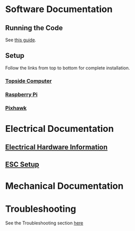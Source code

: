 # Software Documentation
## Running the Code
See [this guide](https://github.com/chachmu/SwimmingSwarm/blob/master/Documentation/Software/VizierWifiController.md#running-the-code).

## Setup
Follow the links from top to bottom for complete installation.
### [Topside Computer](https://github.com/chachmu/SwimmingSwarm/blob/master/Documentation/Software/TopsideComputer.md)
### [Raspberry Pi](https://github.com/chachmu/SwimmingSwarm/blob/master/Documentation/Software/RaspberryPi.md)
### [Pixhawk](https://github.com/chachmu/SwimmingSwarm/blob/master/Documentation/Software/Pixhawk.md)


# Electrical Documentation
## [Electrical Hardware Information](https://github.com/chachmu/SwimmingSwarm/blob/master/Documentation/Electrical/ElectricalHardware.md)
## [ESC Setup](https://github.com/chachmu/SwimmingSwarm/Documentation/Electrical/ESCs.md)

# Mechanical Documentation 


# Troubleshooting
See the Troubleshooting section [here](https://github.com/chachmu/SwimmingSwarm/blob/master/Documentation/Troubleshooting.md)
